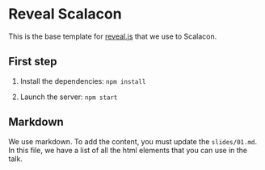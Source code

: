 # Reveal Scalacon

This is the base template for [reveal.js](https://revealjs.com/) that we use to Scalacon.

## First step

1. Install the dependencies: `npm install`

2. Launch the server: `npm start`

## Markdown
We use markdown. To add the content, you must update the `slides/01.md`. In this file, we have a list of all the html elements that you can use in the talk.

